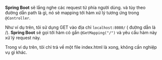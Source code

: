 **Spring Boot** sẽ lắng nghe các request từ phía người dùng. và tùy theo đường dẫn path là gì, nó sẽ mapping tới hàm xử lý tương ứng trong ``@Controller``.

Như ví dụ trên, tôi sử dụng GET vào địa chỉ ```localhost:8080/``` ( đường dẫn là /). **Spring Boot** sẽ gọi tới hàm có gắn ```@GetMapping("/")``` và yêu cầu hàm này xử lý request này.

Trong ví dụ trên, tôi chỉ trả về một file index.html là xong, không cần nghiệp vụ gì khác.
